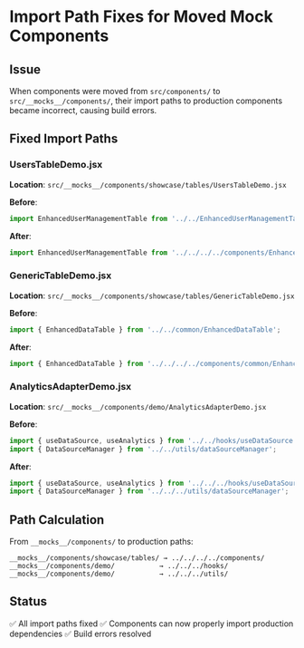 # Import Path Fixes for Moved Mock Components

## Issue
When components were moved from `src/components/` to `src/__mocks__/components/`, their import paths to production components became incorrect, causing build errors.

## Fixed Import Paths

### UsersTableDemo.jsx
**Location**: `src/__mocks__/components/showcase/tables/UsersTableDemo.jsx`

**Before**:
```jsx
import EnhancedUserManagementTable from '../../EnhancedUserManagementTable';
```

**After**:
```jsx
import EnhancedUserManagementTable from '../../../../components/EnhancedUserManagementTable';
```

### GenericTableDemo.jsx
**Location**: `src/__mocks__/components/showcase/tables/GenericTableDemo.jsx`

**Before**:
```jsx
import { EnhancedDataTable } from '../../common/EnhancedDataTable';
```

**After**:
```jsx
import { EnhancedDataTable } from '../../../../components/common/EnhancedDataTable';
```

### AnalyticsAdapterDemo.jsx
**Location**: `src/__mocks__/components/demo/AnalyticsAdapterDemo.jsx`

**Before**:
```jsx
import { useDataSource, useAnalytics } from '../../hooks/useDataSource';
import { DataSourceManager } from '../../utils/dataSourceManager';
```

**After**:
```jsx
import { useDataSource, useAnalytics } from '../../../hooks/useDataSource';
import { DataSourceManager } from '../../../utils/dataSourceManager';
```

## Path Calculation

From `__mocks__/components/` to production paths:

```
__mocks__/components/showcase/tables/ → ../../../../components/
__mocks__/components/demo/           → ../../../hooks/
__mocks__/components/demo/           → ../../../utils/
```

## Status
✅ All import paths fixed
✅ Components can now properly import production dependencies
✅ Build errors resolved